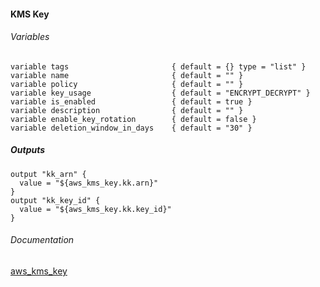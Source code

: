 ####  KMS Key


###### Variables
```
variable tags                       { default = {} type = "list" }
variable name                       { default = "" }
variable policy                     { default = "" }
variable key_usage                  { default = "ENCRYPT_DECRYPT" }
variable is_enabled                 { default = true }
variable description                { default = "" }
variable enable_key_rotation        { default = false }
variable deletion_window_in_days    { default = "30" }
```

##### Outputs
```
output "kk_arn" {
  value = "${aws_kms_key.kk.arn}"
}
output "kk_key_id" {
  value = "${aws_kms_key.kk.key_id}"
}
```

###### Documentation
[aws_kms_key](https://www.terraform.io/docs/providers/aws/r/kms_key.html)
